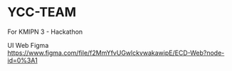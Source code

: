 # YCC-TEAM
For KMIPN 3 - Hackathon


UI Web Figma
https://www.figma.com/file/f2MmYfvUGwlckvwakawipE/ECD-Web?node-id=0%3A1
